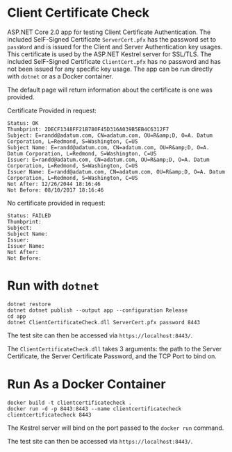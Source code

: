 # Client Certificate Check

ASP.NET Core 2.0 app for testing Client Certificate Authentication.
The included SelF-Signed Certificate `ServerCert.pfx` has the password set to `passWord` and is issued for the Client and Server Authentication key usages. This certificate is used by the ASP.NET Kestrel server for SSL/TLS. The included SelF-Signed Certificate `ClientCert.pfx` has no password and has not been issued for any specific key usage. The app can be run directly with `dotnet` or as a Docker container.

The default page will return information about the certificate is one was provided.

Certificate Provided in request:
```
Status: OK
Thumbprint: 2DECF1348FF21B780F45D316A039B5EB4C6312F7
Subject: E=randd@adatum.com, CN=adatum.com, OU=R&amp;D, O=A. Datum Corporation, L=Redmond, S=Washington, C=US
Subject Name: E=randd@adatum.com, CN=adatum.com, OU=R&amp;D, O=A. Datum Corporation, L=Redmond, S=Washington, C=US
Issuer: E=randd@adatum.com, CN=adatum.com, OU=R&amp;D, O=A. Datum Corporation, L=Redmond, S=Washington, C=US
Issuer Name: E=randd@adatum.com, CN=adatum.com, OU=R&amp;D, O=A. Datum Corporation, L=Redmond, S=Washington, C=US
Not After: 12/26/2044 18:16:46
Not Before: 08/10/2017 18:16:46
```

No certificate provided in request:
```
Status: FAILED
Thumbprint:
Subject:
Subject Name:
Issuer:
Issuer Name:
Not After:
Not Before:
```

# Run with `dotnet`

```
dotnet restore
dotnet dotnet publish --output app --configuration Release
cd app
dotnet ClientCertificateCheck.dll ServerCert.pfx password 8443
```

The test site can then be accessed via `https://localhost:8443/`.  

The `ClientCertificateCheck.dll` takes 3 arguments: the path to the Server Certificate, the Server Certificate Password, and the TCP Port to bind on.

# Run As a Docker Container

```
docker build -t clientcertificatecheck .
docker run -d -p 8443:8443 --name clientcertificatecheck clientcertificatecheck 8443
```

The Kestrel server will bind on the port passed to the `docker run` command.

The test site can then be accessed via `https://localhost:8443/`. 
